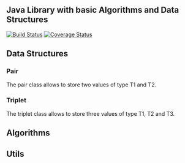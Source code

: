 ## Java Library with basic Algorithms and Data Structures </br> 

[![Build Status](https://travis-ci.org/jorgeacf/java-lib.svg)](https://travis-ci.org/jorgeacf/java-lib)
[![Coverage Status](https://coveralls.io/repos/jorgeacf/java-lib/badge.svg?branch=master&service=github)](https://coveralls.io/github/jorgeacf/java-lib?branch=master)


## Data Structures

### Pair
The pair class allows to store two values of type T1 and T2.

### Triplet
The triplet class allows to store three values of type T1, T2 and T3.

## Algorithms


## Utils









